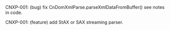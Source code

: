 CNXP-001: (bug) fix CnDomXmlParse.parseXmlDataFromBuffer()
          see notes in code.
          
CNXP-001: (feature) add StAX or SAX streaming parser.

